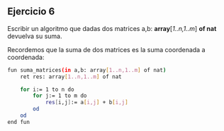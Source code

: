 ## Ejercicio 6
Escribir un algoritmo que dadas dos matrices a,b: **array**[*1..n,1..m*] **of nat** devuelva su suma.

Recordemos que la suma de dos matrices es la suma coordenada a coordenada:
```bash
fun suma_matrices(in a,b: array[1..n,1..m] of nat)
    ret res: array[1..n,1..m] of nat

    for i:= 1 to n do
        for j:= 1 to m do
            res[i,j]:= a[i,j] + b[i,j]
        od
    od
end fun
```